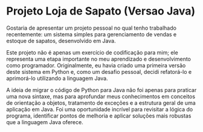 # Projeto Loja de Sapato (Versao Java)

Gostaria de apresentar um projeto pessoal no qual tenho trabalhado recentemente: um sistema simples para gerenciamento de vendas e estoque de sapatos, desenvolvido em Java.

Este projeto não é apenas um exercício de codificação para mim; ele representa uma etapa importante no meu aprendizado e desenvolvimento como programador. Originalmente, eu havia criado uma primeira versão deste sistema em Python e, como um desafio pessoal, decidi refatorá-lo e aprimorá-lo utilizando a linguagem Java.

A ideia de migrar o código de Python para Java não foi apenas para praticar uma nova sintaxe, mas para aprofundar meus conhecimentos em conceitos de orientação a objetos, tratamento de exceções e a estrutura geral de uma aplicação em Java. Foi uma oportunidade incrível para revisitar a lógica do programa, identificar pontos de melhoria e aplicar soluções mais robustas que a linguagem Java oferece.
